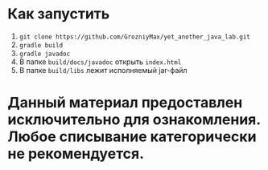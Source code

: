 # Как запустить
1. `git clone https://github.com/GrozniyMax/yet_another_java_lab.git`
2. `gradle build`
3. `gradle javadoc`
4. В папке `build/docs/javadoc` открыть `index.html`
5. В папке `build/libs` лежит исполняемый jar-файл

# Данный материал предоставлен исключительно для ознакомления. Любое списывание категорически не рекомендуется.
